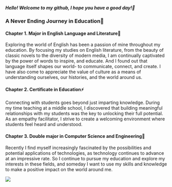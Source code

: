 <div>
<h5>Hello! Welcome to my github, I hope you have a good day!👋</h5> 
<h3>A Never Ending Journey in Education🌱</h3>
</div>

<div>
<h4>Chapter 1. Major in English Language and Literature💬</h4>
<p>
Exploring the world of English has been a passion of mine throughout my education. By focusing my studies on English literature, from the beauty of classic novels to the diversity of modern media, I am continually captivated by the power of words to inspire, and educate. And I found out that language itself shapes our world- to communicate, connect, and create. I have also come to appreciate the value of culture as a means of understanding ourselves, our histories, and the world around us.
</p>
<h4>Chapter 2. Certificate in Education⚡</h4>
<p>
Connecting with students goes beyond just imparting knowledge. During my time teaching at a middle school, I discovered that building meaningful relationships with my students was the key to unlocking their full potential. As an empathy facilitator, I strive to create a welcoming environment where students feel heard and understood.
</p>
<h4>Chapter 3. Double major in Computer Science and Engineering🔭</h4>
<p>
Recently I find myself increasingly fascinated by the possibilities and potential applications of technologies, as technology continues to advance at an impressive rate. So I continue to pursue my education and explore my interests in these fields, and someday I want to use my skills and knowledge to make a positive impact on the world around me.
</p>
</div>

<div>
<a href="https://hits.seeyoufarm.com">
<img src="https://hits.seeyoufarm.com/api/count/incr/badge.svg?url=https%3A%2F%2Fgithub.com%2Fawrion3&count_bg=%238C8D90&title_bg=%23555555&icon=leaflet.svg&icon_color=%23E7E7E7&title=Hits&edge_flat=false"/>
</a>
</div>

<!--
**awrion3/awrion3** is a ✨ _special_ ✨ repository because its `README.md` (this file) appears on your GitHub profile.
-  I’m currently working on ...
-  I’m looking to collaborate on ...
- 🤔 I’m looking for help with ...
- 😄 Ask me about ...
- 📫 How to reach me: ...
-->
